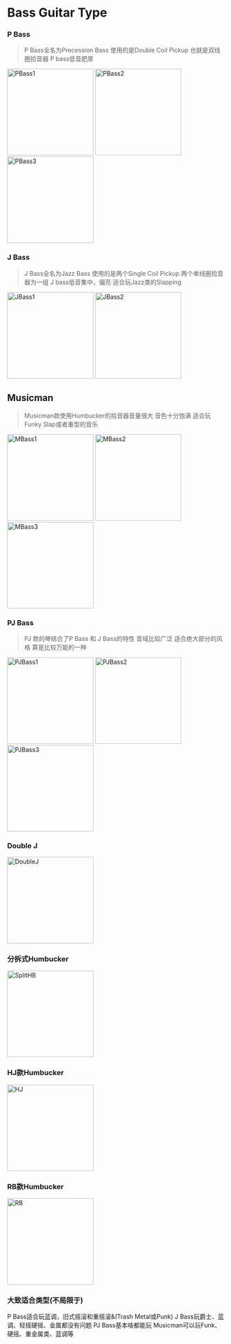 # Bass Guitar Type

### P Bass
> P Bass全名为Precession Bass
> 使用的是Double Coil Pickup
> 也就是双线圈拾音器
> P bass低音肥厚

<img src="/BassEquipments/BassGuitar/BassGuitarType/PBass1.jpg" alt="PBass1" width="200"/>
<img src="/BassEquipments/BassGuitar/BassGuitarType/PBass2.jpg" alt="PBass2" width="200"/>
<img src="/BassEquipments/BassGuitar/BassGuitarType/PBass3.jpg" alt="PBass3" width="200"/>

### J Bass
> J Bass全名为Jazz Bass
> 使用的是两个Single Coil Pickup
> 两个单线圈拾音器为一组
> J bass低音集中，偏亮
> 适合玩Jazz类的Slapping

<img src="/BassEquipments/BassGuitar/BassGuitarType/JBass1.jpg" alt="JBass1" width="200"/>
<img src="/BassEquipments/BassGuitar/BassGuitarType/JBass2.jpg" alt="JBass2" width="200"/>

## Musicman
> Musicman款使用Humbucker的拾音器音量很大
> 音色十分饱满
> 适合玩Funky Slap或者重型的音乐

<img src="/BassEquipments/BassGuitar/BassGuitarType/MBass1.jpg" alt="MBass1" width="200"/>
<img src="/BassEquipments/BassGuitar/BassGuitarType/MBass2.jpg" alt="MBass2" width="200"/>
<img src="/BassEquipments/BassGuitar/BassGuitarType/MBass3.jpg" alt="MBass3" width="200"/>

### PJ Bass
> PJ 款的琴结合了P Bass 和 J Bass的特性
> 音域比较广泛
> 适合绝大部分的风格
> 算是比较万能的一种

<img src="/BassEquipments/BassGuitar/BassGuitarType/PJBass1.jpg" alt="PJBass1" width="200"/>
<img src="/BassEquipments/BassGuitar/BassGuitarType/PJBass2.jpg" alt="PJBass2" width="200"/>
<img src="/BassEquipments/BassGuitar/BassGuitarType/PJBass3.jpg" alt="PJBass3" width="200"/>

### Double J
<img src="/BassEquipments/BassGuitar/BassGuitarType/DoubleJ.jpg" alt="DoubleJ" width="200"/>

### 分拆式Humbucker
<img src="/BassEquipments/BassGuitar/BassGuitarType/SplitHB.jpg" alt="SplitHB" width="200"/>

### HJ款Humbucker
<img src="/BassEquipments/BassGuitar/BassGuitarType/HJ.jpg" alt="HJ" width="200"/>

### RB款Humbucker
<img src="/BassEquipments/BassGuitar/BassGuitarType/RB.jpg" alt="RB" width="200"/>


### 大致适合类型(不局限于)
P Bass适合玩蓝调，旧式摇滚和重摇滚&(Trash Metal或Punk)
J Bass玩爵士、蓝调、轻摇硬摇、金属都没有问题
PJ Bass基本啥都能玩
Musicman可以玩Funk、硬摇、重金属类、蓝调等
